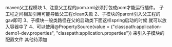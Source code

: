 maven父工程模块
1、注意父工程的pom.xml必须打包成pom才能运行插件。
子工程之间相互引用可能导致父工程clean失败
2、子模块的parent引入父工程的gav即可
3、子模块一般类路径在父的启动类下面这样spring启动的时候
就可以放入容器中了
4、可以使用@PropertySource(value = {"classpath:application-demo1-dev.properties", "classpath:application.properties"})
来引入子模块的配置文件
其他待添加
